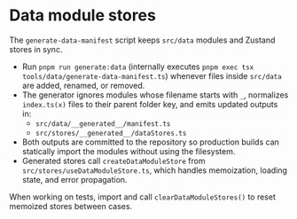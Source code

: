 # Data module stores

The `generate-data-manifest` script keeps `src/data` modules and Zustand stores in sync.

- Run `pnpm run generate:data` (internally executes `pnpm exec tsx tools/data/generate-data-manifest.ts`) whenever files inside `src/data` are added, renamed, or removed.
- The generator ignores modules whose filename starts with `_`, normalizes `index.ts(x)` files to their parent folder key, and emits updated outputs in:
  - `src/data/__generated__/manifest.ts`
  - `src/stores/__generated__/dataStores.ts`
- Both outputs are committed to the repository so production builds can statically import the modules without using the filesystem.
- Generated stores call `createDataModuleStore` from `src/stores/useDataModuleStore.ts`, which handles memoization, loading state, and error propagation.

When working on tests, import and call `clearDataModuleStores()` to reset memoized stores between cases.
